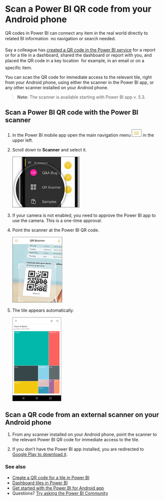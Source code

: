 <properties
   pageTitle="Scan a Power BI QR code from your Android phone"
   description="QR codes in Power BI can connect anything in the real world directly to related BI information in the Power BI mobile app, no search needed."
   services="powerbi"
   documentationCenter=""
   authors="maggiesMSFT"
   manager="mblythe"
   backup=""
   editor=""
   tags=""
   qualityFocus="no"
   qualityDate=""/>

<tags
   ms.service="powerbi"
   ms.devlang="NA"
   ms.topic="article"
   ms.tgt_pltfrm="NA"
   ms.workload="powerbi"
   ms.date="06/07/2016"
   ms.author="maggies"/>

# Scan a Power BI QR code from your Android phone

QR codes in Power BI can connect any item in the real world directly to related BI information &#151; no navigation or search needed.

Say a colleague has [created a QR code in the Power BI service](powerbi-service-qr-code-for-tile.md) for a report or for a tile in a dashboard, shared the dashboard or report with you, and placed the QR code in a key location &#151; for example, in an email or on a specific item. 

You can scan the QR code for immediate access to the relevant tile, right from your Android phone, using either the scanner in the Power BI app, or any other scanner installed on your Android phone.

>**Note**: The scanner is available starting with Power BI app v. 5.3.

## Scan a Power BI QR code with the Power BI scanner

1. In the Power BI mobile app open the main navigation menu ![](media/powerbi-mobile-qr-code-for-android/PBI_iPh_NavMenu.png) in the upper left. 

2. Scroll down to **Scanner** and select it. 

    ![](media/powerbi-mobile-qr-code-for-android/PBI_iPH_QRScanner2.png)

3. If your camera is not enabled, you need to approve the Power BI app to use the camera. This is a one-time approval. 

4. Point the scanner at the Power BI QR code. 

    ![](media/powerbi-mobile-qr-code-for-android/PBI_iPh_QRScan.png)

5. The tile appears automatically.

    ![](media/powerbi-mobile-qr-code-for-android/PBI_Andr_TreeMapSM.png)


## Scan a QR code from an external scanner on your Android phone

1. From any scanner installed on your Android phone, point the scanner to the relevant Power BI QR code for immediate access to the tile. 

2. If you don’t have the Power BI app installed, you are redirected to [Google Play to download it](http://go.microsoft.com/fwlink/?LinkID=544867). 

### See also

- [Create a QR code for a tile in Power BI](powerbi-service-qr-code-for-tile.md)
- [Dashboard tiles in Power BI](powerbi-service-dashboard-tiles.md)
- [Get started with the Power BI for Android app](powerbi-mobile-android-app-get-started.md)
- Questions? [Try asking the Power BI Community](http://community.powerbi.com/)
